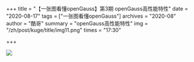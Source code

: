 +++
title = "【一张图看懂openGauss】第3期 openGauss高性能特性" 
date = "2020-08-17" 
tags = ["一张图看懂openGauss"] 
archives = "2020-08" 
author = "酷哥" 
summary = "openGauss高性能特性" 
img = "/zh/post/kuge/title/img11.png" 
times = "17:30" 

+++

![](../img/Issue_3_High_Performance_Features_of_openGauss.jpg)